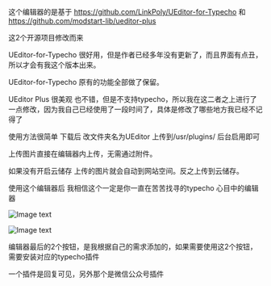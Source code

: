 这个编辑器的是基于
https://github.com/LinkPoly/UEditor-for-Typecho
和
https://github.com/modstart-lib/ueditor-plus

这2个开源项目修改而来 

UEditor-for-Typecho 很好用，但是作者已经多年没有更新了，而且界面有点丑，所以才会有我这个版本出来。

UEditor-for-Typecho 原有的功能全部做了保留。

UEditor Plus 很美观 也不错，但是不支持typecho，所以我在这二者之上进行了一点修改，因为我自己已经使用了一段时间了，具体是修改了哪些地方我已经不记得了

使用方法很简单 下载后  改文件夹名为UEditor  上传到/usr/plugins/ 后台启用即可

上传图片直接在编辑器内上传，无需通过附件。

如果没有开启云储存 上传的图片就会自动到网站空间。反之上传到云储存。

使用这个编辑器后 我相信这个一定是你一直在苦苦找寻的typecho 心目中的编辑器

![Image text](https://www.jian27.com/zb_users/upload/2023/08/202308021690931757290247.png)

![Image text](https://helen.jian27.com/usr/uploads/2023/08/02/1690934138648228.jpg)

编辑器最后的2个按钮，是我根据自己的需求添加的，如果需要使用这2个按钮，需要安装对应的typecho插件

一个插件是回复可见，另外那个是微信公众号插件
